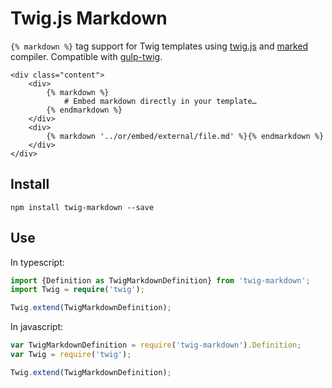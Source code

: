 # Twig.js Markdown

`{% markdown %}` tag support for Twig templates using [twig.js](https://github.com/justjohn/twig.js) and [marked](https://github.com/chjj/marked) compiler. Compatible with [gulp-twig](https://github.com/zimmen/gulp-twig).

```
<div class="content">
    <div>
        {% markdown %}
            # Embed markdown directly in your template…
        {% endmarkdown %}
    </div>
    <div>
        {% markdown '../or/embed/external/file.md' %}{% endmarkdown %}
    </div>
</div>
```

## Install

```
npm install twig-markdown --save
```

## Use

In typescript:

```typescript
import {Definition as TwigMarkdownDefinition} from 'twig-markdown';
import Twig = require('twig');

Twig.extend(TwigMarkdownDefinition);
```

In javascript:

```js
var TwigMarkdownDefinition = require('twig-markdown').Definition;
var Twig = require('twig');

Twig.extend(TwigMarkdownDefinition);
```